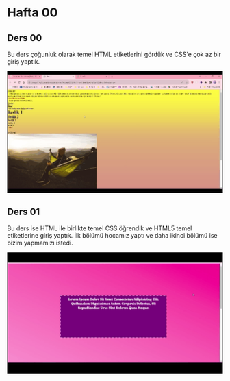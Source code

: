 # Hafta 00

## Ders 00
Bu ders çoğunluk olarak temel HTML etiketlerini gördük ve CSS'e çok az bir giriş yaptık.

![Ders00](https://github.com/damlahub/Frontend-Dev-Course/blob/main/Hafta-00/ss/ders-00.gif)

## Ders 01
Bu ders ise HTML ile birlikte temel CSS öğrendik ve HTML5 temel etiketlerine giriş yaptık. İlk bölümü hocamız yaptı ve daha ikinci bölümü ise bizim yapmamızı istedi.   

![Ders01](https://github.com/damlahub/Frontend-Dev-Course/blob/main/Hafta-00/ss/ders-01.gif)
